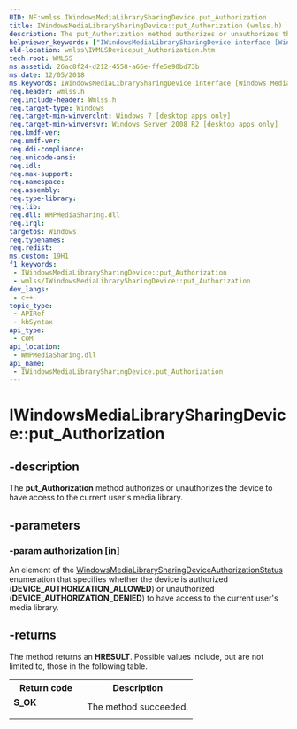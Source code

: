 ```yaml
---
UID: NF:wmlss.IWindowsMediaLibrarySharingDevice.put_Authorization
title: IWindowsMediaLibrarySharingDevice::put_Authorization (wmlss.h)
description: The put_Authorization method authorizes or unauthorizes the device to have access to the current user's media library.
helpviewer_keywords: ["IWindowsMediaLibrarySharingDevice interface [Windows Media Library Sharing Services]","put_Authorization method","IWindowsMediaLibrarySharingDevice.put_Authorization","IWindowsMediaLibrarySharingDevice::put_Authorization","put_Authorization","put_Authorization method [Windows Media Library Sharing Services]","put_Authorization method [Windows Media Library Sharing Services]","IWindowsMediaLibrarySharingDevice interface","wmlss.IWMLSDeviceput_Authorization","wmlss/IWindowsMediaLibrarySharingDevice::put_Authorization"]
old-location: wmlss\IWMLSDeviceput_Authorization.htm
tech.root: WMLSS
ms.assetid: 26ac8f24-d212-4558-a66e-ffe5e90bd73b
ms.date: 12/05/2018
ms.keywords: IWindowsMediaLibrarySharingDevice interface [Windows Media Library Sharing Services],put_Authorization method, IWindowsMediaLibrarySharingDevice.put_Authorization, IWindowsMediaLibrarySharingDevice::put_Authorization, put_Authorization, put_Authorization method [Windows Media Library Sharing Services], put_Authorization method [Windows Media Library Sharing Services],IWindowsMediaLibrarySharingDevice interface, wmlss.IWMLSDeviceput_Authorization, wmlss/IWindowsMediaLibrarySharingDevice::put_Authorization
req.header: wmlss.h
req.include-header: Wmlss.h
req.target-type: Windows
req.target-min-winverclnt: Windows 7 [desktop apps only]
req.target-min-winversvr: Windows Server 2008 R2 [desktop apps only]
req.kmdf-ver: 
req.umdf-ver: 
req.ddi-compliance: 
req.unicode-ansi: 
req.idl: 
req.max-support: 
req.namespace: 
req.assembly: 
req.type-library: 
req.lib: 
req.dll: WMPMediaSharing.dll
req.irql: 
targetos: Windows
req.typenames: 
req.redist: 
ms.custom: 19H1
f1_keywords:
 - IWindowsMediaLibrarySharingDevice::put_Authorization
 - wmlss/IWindowsMediaLibrarySharingDevice::put_Authorization
dev_langs:
 - c++
topic_type:
 - APIRef
 - kbSyntax
api_type:
 - COM
api_location:
 - WMPMediaSharing.dll
api_name:
 - IWindowsMediaLibrarySharingDevice.put_Authorization
---
```


# IWindowsMediaLibrarySharingDevice::put_Authorization


## -description

The <b>put_Authorization</b> method authorizes or unauthorizes the device to have access to the current user's media library.

## -parameters

### -param authorization [in]

An element of the <a href="https://docs.microsoft.com/previous-versions/windows/desktop/api/wmlss/ne-wmlss-windowsmedialibrarysharingdeviceauthorizationstatus">WindowsMediaLibrarySharingDeviceAuthorizationStatus</a> enumeration that specifies whether the device is authorized (<b>DEVICE_AUTHORIZATION_ALLOWED</b>) or unauthorized (<b>DEVICE_AUTHORIZATION_DENIED</b>) to have access to the current user's media library.

## -returns

The method returns an <b>HRESULT</b>. Possible values include, but are not limited to, those in the following table.

<table>
<tr>
<th>Return code</th>
<th>Description</th>
</tr>
<tr>
<td width="40%">
<dl>
<dt><b>S_OK</b></dt>
</dl>
</td>
<td width="60%">
The method succeeded.

</td>
</tr>
</table>

